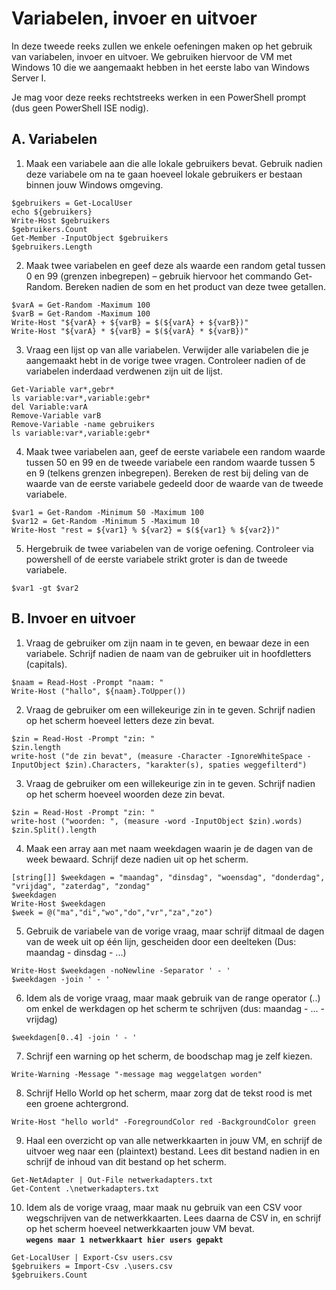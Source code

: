 # Variabelen, invoer en uitvoer
In deze tweede reeks zullen we enkele oefeningen maken op het gebruik van variabelen, invoer en uitvoer. We gebruiken hiervoor de VM met Windows 10 die we aangemaakt hebben in het eerste labo van Windows Server I.

Je mag voor deze reeks rechtstreeks werken in een PowerShell prompt (dus geen PowerShell ISE nodig).

## A. Variabelen

1. Maak een variabele aan die alle lokale gebruikers bevat. Gebruik nadien deze variabele om na te gaan hoeveel lokale gebruikers er bestaan binnen jouw Windows omgeving.
```
$gebruikers = Get-LocalUser
echo ${gebruikers}
Write-Host $gebruikers
$gebruikers.Count
Get-Member -InputObject $gebruikers
$gebruikers.Length
```

2. Maak twee variabelen en geef deze als waarde een random getal tussen 0 en 99 (grenzen inbegrepen) – gebruik hiervoor het commando Get-Random. Bereken nadien de som en het product van deze twee getallen.
```
$varA = Get-Random -Maximum 100
$varB = Get-Random -Maximum 100
Write-Host "${varA} + ${varB} = $(${varA} + ${varB})"
Write-Host "${varA} * ${varB} = $(${varA} * ${varB})"
```

3. Vraag een lijst op van alle variabelen. Verwijder alle variabelen die je aangemaakt hebt in de vorige twee vragen. Controleer nadien of de variabelen inderdaad verdwenen zijn uit de lijst.
```
Get-Variable var*,gebr*
ls variable:var*,variable:gebr*
del Variable:varA
Remove-Variable varB
Remove-Variable -name gebruikers
ls variable:var*,variable:gebr*
```

4. Maak twee variabelen aan, geef de eerste variabele een random waarde tussen 50 en 99 en de tweede variabele een random waarde tussen 5 en 9 (telkens grenzen inbegrepen). Bereken de rest bij deling van de waarde van de eerste variabele gedeeld door de waarde van de tweede variabele.
```
$var1 = Get-Random -Minimum 50 -Maximum 100
$var12 = Get-Random -Minimum 5 -Maximum 10
Write-Host "rest = ${var1} % ${var2} = $(${var1} % ${var2})"
```

5. Hergebruik de twee variabelen van de vorige oefening. Controleer via powershell of de eerste variabele strikt groter is dan de tweede variabele.
```
$var1 -gt $var2
```

## B. Invoer en uitvoer

1. Vraag de gebruiker om zijn naam in te geven, en bewaar deze in een variabele. Schrijf nadien de naam van de gebruiker uit in hoofdletters (capitals).
```
$naam = Read-Host -Prompt "naam: "
Write-Host ("hallo", ${naam}.ToUpper())
```

2. Vraag de gebruiker om een willekeurige zin in te geven. Schrijf nadien op het scherm hoeveel letters deze zin bevat.
```
$zin = Read-Host -Prompt "zin: "
$zin.length
write-host ("de zin bevat", (measure -Character -IgnoreWhiteSpace -InputObject $zin).Characters, "karakter(s), spaties weggefilterd")
```


3. Vraag de gebruiker om een willekeurige zin in te geven. Schrijf nadien op het scherm hoeveel woorden deze zin bevat.
```
$zin = Read-Host -Prompt "zin: "
write-host ("woorden: ", (measure -word -InputObject $zin).words)
$zin.Split().length
```

4. Maak een array aan met naam weekdagen waarin je de dagen van de week bewaard. Schrijf deze nadien uit op het scherm.
```
[string[]] $weekdagen = "maandag", "dinsdag", "woensdag", "donderdag", "vrijdag", "zaterdag", "zondag"
$weekdagen
Write-Host $weekdagen
$week = @("ma","di","wo","do","vr","za","zo")
```

5. Gebruik de variabele van de vorige vraag, maar schrijf ditmaal de dagen van de week uit op één lijn, gescheiden door een deelteken (Dus: maandag - dinsdag - ...)
```
Write-Host $weekdagen -noNewline -Separator ' - '
$weekdagen -join ' - '
```

6. Idem als de vorige vraag, maar maak gebruik van de range operator (..) om enkel de werkdagen op het scherm te schrijven (dus: maandag - ... - vrijdag)
```
$weekdagen[0..4] -join ' - '
```

7. Schrijf een warning op het scherm, de boodschap mag je zelf kiezen.
```
Write-Warning -Message "-message mag weggelatgen worden"
```

8. Schrijf Hello World op het scherm, maar zorg dat de tekst rood is met een groene achtergrond.
```
Write-Host "hello world" -ForegroundColor red -BackgroundColor green
```

9. Haal een overzicht op van alle netwerkkaarten in jouw VM, en schrijf de uitvoer weg naar een (plaintext) bestand. Lees dit bestand nadien in en schrijf de inhoud van dit bestand op het scherm.
```
Get-NetAdapter | Out-File netwerkadapters.txt
Get-Content .\netwerkadapters.txt                                                                                                                                                                                    
```

10. Idem als de vorige vraag, maar maak nu gebruik van een CSV voor wegschrijven van de netwerkkaarten. Lees daarna de CSV in, en schrijf op het scherm hoeveel netwerkkaarten jouw VM bevat.  
**`wegens maar 1 netwerkkaart hier users gepakt`**
```
Get-LocalUser | Export-Csv users.csv
$gebruikers = Import-Csv .\users.csv
$gebruikers.Count
```
